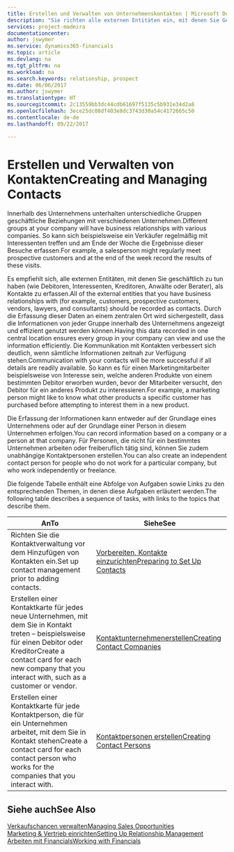 ```yaml
---
title: Erstellen und Verwalten von Unternehmenskontakten | Microsoft Docs
description: "Sie richten alle externen Entitäten ein, mit denen Sie Geschäftsbeziehungen haben (wie Debitoren, Interessenten, Kreditoren und Berater)."
services: project-madeira
documentationcenter: 
author: jswymer
ms.service: dynamics365-financials
ms.topic: article
ms.devlang: na
ms.tgt_pltfrm: na
ms.workload: na
ms.search.keywords: relationship, prospect
ms.date: 06/06/2017
ms.author: jswymer
ms.translationtype: HT
ms.sourcegitcommit: 2c13559bb3dc44cdb61697f5135c5b931e34d2a8
ms.openlocfilehash: 3ece25dc08df403e8dc3743d30a54c4172665c50
ms.contentlocale: de-de
ms.lasthandoff: 09/22/2017

---
```

# <a name="creating-and-managing-contacts"></a><span data-ttu-id="e98ef-103">Erstellen und Verwalten von Kontakten</span><span class="sxs-lookup"><span data-stu-id="e98ef-103">Creating and Managing Contacts</span></span>
<span data-ttu-id="e98ef-104">Innerhalb des Unternehmens unterhalten unterschiedliche Gruppen geschäftliche Beziehungen mit verschiedenen Unternehmen.</span><span class="sxs-lookup"><span data-stu-id="e98ef-104">Different groups at your company will have business relationships with various companies.</span></span> <span data-ttu-id="e98ef-105">So kann sich beispielsweise ein Verkäufer regelmäßig mit Interessenten treffen und am Ende der Woche die Ergebnisse dieser Besuche erfassen.</span><span class="sxs-lookup"><span data-stu-id="e98ef-105">For example, a salesperson might regularly meet prospective customers and at the end of the week record the results of these visits.</span></span>

<span data-ttu-id="e98ef-106">Es empfiehlt sich, alle externen Entitäten, mit denen Sie geschäftlich zu tun haben (wie Debitoren, Interessenten, Kreditoren, Anwälte oder Berater), als Kontakte zu erfassen.</span><span class="sxs-lookup"><span data-stu-id="e98ef-106">All of the external entities that you have business relationships with (for example, customers, prospective customers, vendors, lawyers, and consultants) should be recorded as contacts.</span></span> <span data-ttu-id="e98ef-107">Durch die Erfassung dieser Daten an einem zentralen Ort wird sichergestellt, dass die Informationen von jeder Gruppe innerhalb des Unternehmens angezeigt und effizient genutzt werden können.</span><span class="sxs-lookup"><span data-stu-id="e98ef-107">Having this data recorded in one central location ensures every group in your company can view and use the information efficiently.</span></span> <span data-ttu-id="e98ef-108">Die Kommunikation mit Kontakten verbessert sich deutlich, wenn sämtliche Informationen zeitnah zur Verfügung stehen.</span><span class="sxs-lookup"><span data-stu-id="e98ef-108">Communication with your contacts will be more successful if all details are readily available.</span></span> <span data-ttu-id="e98ef-109">So kann es für einen Marketingmitarbeiter beispielsweise von Interesse sein, welche anderen Produkte von einem bestimmten Debitor erworben wurden, bevor der Mitarbeiter versucht, den Debitor für ein anderes Produkt zu interessieren.</span><span class="sxs-lookup"><span data-stu-id="e98ef-109">For example, a marketing person might like to know what other products a specific customer has purchased before attempting to interest them in a new product.</span></span>

<span data-ttu-id="e98ef-110">Die Erfassung der Informationen kann entweder auf der Grundlage eines Unternehmens oder auf der Grundlage einer Person in diesem Unternehmen erfolgen.</span><span class="sxs-lookup"><span data-stu-id="e98ef-110">You can record information based on a company or a person at that company.</span></span> <span data-ttu-id="e98ef-111">Für Personen, die nicht für ein bestimmtes Unternehmen arbeiten oder freiberuflich tätig sind, können Sie zudem unabhängige Kontaktpersonen erstellen.</span><span class="sxs-lookup"><span data-stu-id="e98ef-111">You can also create an independent contact person for people who do not work for a particular company, but who work independently or freelance.</span></span>

<span data-ttu-id="e98ef-112">Die folgende Tabelle enthält eine Abfolge von Aufgaben sowie Links zu den entsprechenden Themen, in denen diese Aufgaben erläutert werden.</span><span class="sxs-lookup"><span data-stu-id="e98ef-112">The following table describes a sequence of tasks, with links to the topics that describe them.</span></span> 

| <span data-ttu-id="e98ef-113">An</span><span class="sxs-lookup"><span data-stu-id="e98ef-113">To</span></span> | <span data-ttu-id="e98ef-114">Siehe</span><span class="sxs-lookup"><span data-stu-id="e98ef-114">See</span></span> |
| --- | --- |
| <span data-ttu-id="e98ef-115">Richten Sie die Kontaktverwaltung vor dem Hinzufügen von Kontakten ein.</span><span class="sxs-lookup"><span data-stu-id="e98ef-115">Set up contact management prior to adding contacts.</span></span> |[<span data-ttu-id="e98ef-116">Vorbereiten, Kontakte einzurichten</span><span class="sxs-lookup"><span data-stu-id="e98ef-116">Preparing to Set Up Contacts</span></span>](marketing-setup-contacts.md) |
| <span data-ttu-id="e98ef-117">Erstellen einer Kontaktkarte für jedes neue Unternehmen, mit dem Sie in Kontakt treten – beispielsweise für einen Debitor oder Kreditor</span><span class="sxs-lookup"><span data-stu-id="e98ef-117">Create a contact card for each new company that you interact with, such as a customer or vendor.</span></span> |[<span data-ttu-id="e98ef-118">Kontaktunternehmenerstellen</span><span class="sxs-lookup"><span data-stu-id="e98ef-118">Creating Contact Companies</span></span>](marketing-create-contact-companies.md) |
| <span data-ttu-id="e98ef-119">Erstellen einer Kontaktkarte für jede Kontaktperson, die für ein Unternehmen arbeitet, mit dem Sie in Kontakt stehen</span><span class="sxs-lookup"><span data-stu-id="e98ef-119">Create a contact card for each contact person who works for the companies that you interact with.</span></span> |[<span data-ttu-id="e98ef-120">Kontaktpersonen erstellen</span><span class="sxs-lookup"><span data-stu-id="e98ef-120">Creating Contact Persons</span></span>](marketing-create-contact-persons.md) |

## <a name="see-also"></a><span data-ttu-id="e98ef-121">Siehe auch</span><span class="sxs-lookup"><span data-stu-id="e98ef-121">See Also</span></span>
[<span data-ttu-id="e98ef-122">Verkaufschancen verwalten</span><span class="sxs-lookup"><span data-stu-id="e98ef-122">Managing Sales Opportunities</span></span>](marketing-manage-sales-opportunities.md)  
[<span data-ttu-id="e98ef-123">Marketing & Vertrieb einrichten</span><span class="sxs-lookup"><span data-stu-id="e98ef-123">Setting Up Relationship Management</span></span>](marketing-setup-marketing.md)  
[<span data-ttu-id="e98ef-124">Arbeiten mit Financials</span><span class="sxs-lookup"><span data-stu-id="e98ef-124">Working with Financials</span></span>](ui-work-product.md)  

